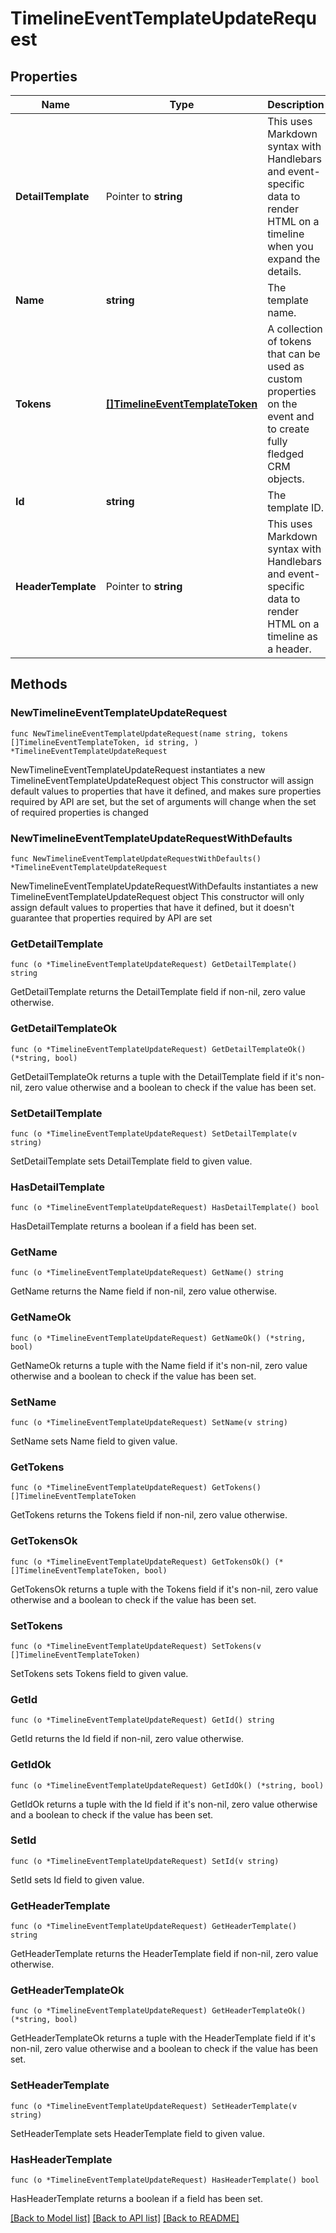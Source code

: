 # TimelineEventTemplateUpdateRequest

## Properties

Name | Type | Description | Notes
------------ | ------------- | ------------- | -------------
**DetailTemplate** | Pointer to **string** | This uses Markdown syntax with Handlebars and event-specific data to render HTML on a timeline when you expand the details. | [optional] 
**Name** | **string** | The template name. | 
**Tokens** | [**[]TimelineEventTemplateToken**](TimelineEventTemplateToken.md) | A collection of tokens that can be used as custom properties on the event and to create fully fledged CRM objects. | 
**Id** | **string** | The template ID. | 
**HeaderTemplate** | Pointer to **string** | This uses Markdown syntax with Handlebars and event-specific data to render HTML on a timeline as a header. | [optional] 

## Methods

### NewTimelineEventTemplateUpdateRequest

`func NewTimelineEventTemplateUpdateRequest(name string, tokens []TimelineEventTemplateToken, id string, ) *TimelineEventTemplateUpdateRequest`

NewTimelineEventTemplateUpdateRequest instantiates a new TimelineEventTemplateUpdateRequest object
This constructor will assign default values to properties that have it defined,
and makes sure properties required by API are set, but the set of arguments
will change when the set of required properties is changed

### NewTimelineEventTemplateUpdateRequestWithDefaults

`func NewTimelineEventTemplateUpdateRequestWithDefaults() *TimelineEventTemplateUpdateRequest`

NewTimelineEventTemplateUpdateRequestWithDefaults instantiates a new TimelineEventTemplateUpdateRequest object
This constructor will only assign default values to properties that have it defined,
but it doesn't guarantee that properties required by API are set

### GetDetailTemplate

`func (o *TimelineEventTemplateUpdateRequest) GetDetailTemplate() string`

GetDetailTemplate returns the DetailTemplate field if non-nil, zero value otherwise.

### GetDetailTemplateOk

`func (o *TimelineEventTemplateUpdateRequest) GetDetailTemplateOk() (*string, bool)`

GetDetailTemplateOk returns a tuple with the DetailTemplate field if it's non-nil, zero value otherwise
and a boolean to check if the value has been set.

### SetDetailTemplate

`func (o *TimelineEventTemplateUpdateRequest) SetDetailTemplate(v string)`

SetDetailTemplate sets DetailTemplate field to given value.

### HasDetailTemplate

`func (o *TimelineEventTemplateUpdateRequest) HasDetailTemplate() bool`

HasDetailTemplate returns a boolean if a field has been set.

### GetName

`func (o *TimelineEventTemplateUpdateRequest) GetName() string`

GetName returns the Name field if non-nil, zero value otherwise.

### GetNameOk

`func (o *TimelineEventTemplateUpdateRequest) GetNameOk() (*string, bool)`

GetNameOk returns a tuple with the Name field if it's non-nil, zero value otherwise
and a boolean to check if the value has been set.

### SetName

`func (o *TimelineEventTemplateUpdateRequest) SetName(v string)`

SetName sets Name field to given value.


### GetTokens

`func (o *TimelineEventTemplateUpdateRequest) GetTokens() []TimelineEventTemplateToken`

GetTokens returns the Tokens field if non-nil, zero value otherwise.

### GetTokensOk

`func (o *TimelineEventTemplateUpdateRequest) GetTokensOk() (*[]TimelineEventTemplateToken, bool)`

GetTokensOk returns a tuple with the Tokens field if it's non-nil, zero value otherwise
and a boolean to check if the value has been set.

### SetTokens

`func (o *TimelineEventTemplateUpdateRequest) SetTokens(v []TimelineEventTemplateToken)`

SetTokens sets Tokens field to given value.


### GetId

`func (o *TimelineEventTemplateUpdateRequest) GetId() string`

GetId returns the Id field if non-nil, zero value otherwise.

### GetIdOk

`func (o *TimelineEventTemplateUpdateRequest) GetIdOk() (*string, bool)`

GetIdOk returns a tuple with the Id field if it's non-nil, zero value otherwise
and a boolean to check if the value has been set.

### SetId

`func (o *TimelineEventTemplateUpdateRequest) SetId(v string)`

SetId sets Id field to given value.


### GetHeaderTemplate

`func (o *TimelineEventTemplateUpdateRequest) GetHeaderTemplate() string`

GetHeaderTemplate returns the HeaderTemplate field if non-nil, zero value otherwise.

### GetHeaderTemplateOk

`func (o *TimelineEventTemplateUpdateRequest) GetHeaderTemplateOk() (*string, bool)`

GetHeaderTemplateOk returns a tuple with the HeaderTemplate field if it's non-nil, zero value otherwise
and a boolean to check if the value has been set.

### SetHeaderTemplate

`func (o *TimelineEventTemplateUpdateRequest) SetHeaderTemplate(v string)`

SetHeaderTemplate sets HeaderTemplate field to given value.

### HasHeaderTemplate

`func (o *TimelineEventTemplateUpdateRequest) HasHeaderTemplate() bool`

HasHeaderTemplate returns a boolean if a field has been set.


[[Back to Model list]](../README.md#documentation-for-models) [[Back to API list]](../README.md#documentation-for-api-endpoints) [[Back to README]](../README.md)


